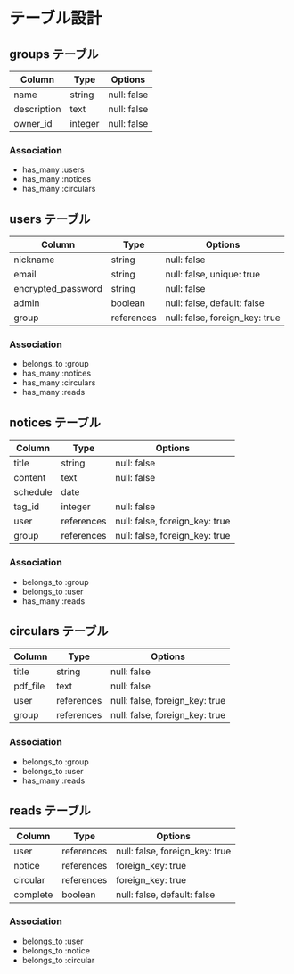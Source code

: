 # テーブル設計

## groups テーブル

| Column              | Type       | Options     |
| ------------------- | ---------- | ----------- |
| name                | string     | null: false |
| description         | text       | null: false |
| owner_id            | integer    | null: false |


### Association
- has_many :users
- has_many :notices
- has_many :circulars


## users テーブル

| Column             | Type       | Options                        |
| ------------------ | ---------- | ------------------------------ |
| nickname           | string     | null: false                    |
| email              | string     | null: false, unique: true      |
| encrypted_password | string     | null: false                    |
| admin              | boolean    | null: false, default: false    |
| group              | references | null: false, foreign_key: true |


### Association

- belongs_to :group
- has_many :notices
- has_many :circulars
- has_many :reads


## notices テーブル

| Column   | Type       | Options                        |
| -------- | ---------- | ------------------------------ |
| title    | string     | null: false                    |
| content  | text       | null: false                    |
| schedule | date       |
| tag_id   | integer    | null: false                    |
| user     | references | null: false, foreign_key: true |
| group    | references | null: false, foreign_key: true |


### Association

- belongs_to :group
- belongs_to :user
- has_many :reads


## circulars テーブル

| Column   | Type       | Options                        |
| -------- | ---------- | ------------------------------ |
| title    | string     | null: false                    |
| pdf_file | text       | null: false                    |
| user     | references | null: false, foreign_key: true |
| group    | references | null: false, foreign_key: true |


### Association

- belongs_to :group
- belongs_to :user
- has_many :reads


## reads テーブル

| Column   | Type       | Options                        |
| -------- | ---------- | ------------------------------ |
| user     | references | null: false, foreign_key: true |
| notice   | references | foreign_key: true              |
| circular | references | foreign_key: true              |
| complete | boolean    | null: false, default: false    |

### Association

- belongs_to :user
- belongs_to :notice
- belongs_to :circular